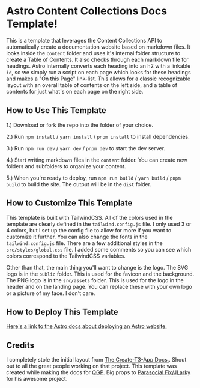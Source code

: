 # Astro Content Collections Docs Template!

This is a template that leverages the Content Collections API to automatically create a documentation website based on markdown files. It looks inside the `content` folder and uses it's internal folder structure to create a Table of Contents. It also checks through each markdown file for headings. Astro internally converts each heading into an h2 with a linkable `id`, so we simply run a script on each page which looks for these headings and makes a "On this Page" link-list. This allows for a classic recognizable layout with an overall table of contents on the left side, and a table of contents for just what's on each page on the right side.

## How to Use This Template

1.) Download or fork the repo into the folder of your choice.

2.) Run `npm install` / `yarn install` / `pnpm install` to install dependencies.

3.) Run `npm run dev` / `yarn dev` / `pnpm dev` to start the dev server.

4.) Start writing markdown files in the `content` folder. You can create new folders and subfolders to organize your content.

5.) When you're ready to deploy, run `npm run build` / `yarn build` / `pnpm build` to build the site. The output will be in the `dist` folder.

## How to Customize This Template

This template is built with TailwindCSS. All of the colors used in the template are clearly defined in the `tailwind.config.js` file. I only used 3 or 4 colors, but I set up the config file to allow for more if you want to customize it further. You can also change the fonts in the `tailwind.config.js` file. There are a few additional styles in the `src/styles/global.css` file. I added some comments so you can see which colors correspond to the TailwindCSS variables.

Other than that, the main thing you'll want to change is the logo. The SVG logo is in the `public` folder. This is used for the favicon and the background. The PNG logo is in the `src/assets` folder. This is used for the logo in the header and on the landing page. You can replace these with your own logo or a picture of my face. I don't care.

## How to Deploy This Template

[Here's a link to the Astro docs about deploying an Astro website.](https://docs.astro.build/en/guides/deploy/)

## Credits

I completely stole the initial layout from [The Create-T3-App Docs.](https://create.t3.gg/en/introduction). Shout out to all the great people working on that project. This template was created while making the docs for [QGP](https://qgp.app). Big props to [Parasocial Fix/JLarky](https://twitter.com/JLarky) for his awesome project.
